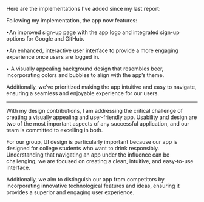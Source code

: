 Here are the implementations I've added since my last report:

Following my implementation, the app now features:

•An improved sign-up page with the app logo and integrated sign-up options for Google and GitHub.

•An enhanced, interactive user interface to provide a more engaging experience once users are logged in.

•	A visually appealing background design that resembles beer, incorporating colors and bubbles to align with the app’s theme.

Additionally, we’ve prioritized making the app intuitive and easy to navigate, ensuring a seamless and enjoyable experience for our users.

-------

With my design contributions, I am addressing the critical challenge of creating a visually appealing and user-friendly app. Usability and design are two of the most important aspects of any successful application, and our team is committed to excelling in both.

For our group, UI design is particularly important because our app is designed for college students who want to drink responsibly. Understanding that navigating an app under the influence can be challenging, we are focused on creating a clean, intuitive, and easy-to-use interface.

Additionally, we aim to distinguish our app from competitors by incorporating innovative technological features and ideas, ensuring it provides a superior and engaging user experience.

